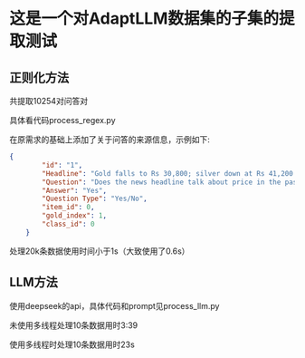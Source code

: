 # 这是一个对AdaptLLM数据集的子集的提取测试

## 正则化方法

共提取10254对问答对

具体看代码process_regex.py

在原需求的基础上添加了关于问答的来源信息，示例如下:

```json
{
        "id": "1",
        "Headline": "Gold falls to Rs 30,800; silver down at Rs 41,200 per kg",
        "Question": "Does the news headline talk about price in the past?",
        "Answer": "Yes",
        "Question Type": "Yes/No",
        "item_id": 0,
        "gold_index": 1,
        "class_id": 0
    }
```

处理20k条数据使用时间小于1s（大致使用了0.6s）

## LLM方法

使用deepseek的api，具体代码和prompt见process_llm.py

未使用多线程处理10条数据用时3:39

使用多线程时处理10条数据用时23s